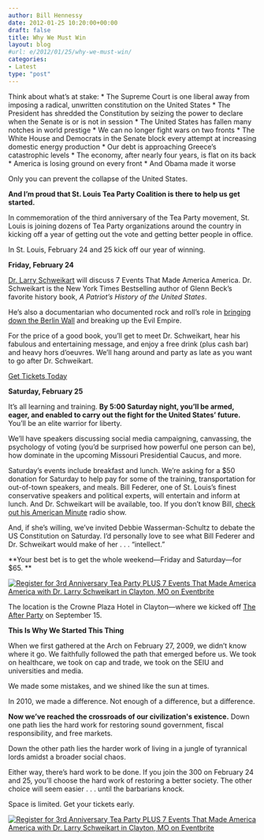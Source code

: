 ```yaml
---
author: Bill Hennessy
date: 2012-01-25 10:20:00+00:00
draft: false
title: Why We Must Win
layout: blog
#url: e/2012/01/25/why-we-must-win/
categories:
- Latest
type: "post"
---
```


Think about what’s at stake:   * The Supreme Court is one liberal away from imposing a radical, unwritten constitution on the United States    * The President has shredded the Constitution by seizing the power to declare when the Senate is or is not in session    * The United States has fallen many notches in world prestige    * We can no longer fight wars on two fronts    * The White House and Democrats in the Senate block every attempt at increasing domestic energy production    * Our debt is approaching Greece’s catastrophic levels    * The economy, after nearly four years, is flat on its back    * America is losing ground on every front    * And Obama made it worse

Only you can prevent the collapse of the United States. 

**And I’m proud that St. Louis Tea Party Coalition is there to help us get started.**

In commemoration of the third anniversary of the Tea Party movement, St. Louis is joining dozens of Tea Party organizations around the country in kicking off a year of getting out the vote and getting better people in office.

In St. Louis, February 24 and 25 kick off our year of winning.

**Friday, February 24**

[Dr. Larry Schweikart](https://www.patriotshistoryusa.com/) will discuss 7 Events That Made America America. Dr. Schweikart is the New York Times Bestselling author of Glenn Beck’s favorite history book, _A Patriot’s History of the United States_.

He’s also a documentarian who documented rock and roll’s role in [bringing down the Berlin Wall](https://www.rockinthewall.com/) and breaking up the Evil Empire.

For the price of a good book, you’ll get to meet Dr. Schweikart, hear his fabulous and entertaining message, and enjoy a free drink (plus cash bar) and heavy hors d’oeuvres. We’ll hang around and party as late as you want to go after Dr. Schweikart.

[Get Tickets Today](https://www.eventbrite.com/event/2760945061?ref=elink)

**Saturday, February 25**

It’s all learning and training. **By 5:00 Saturday night, you’ll be armed, eager, and enabled to carry out the fight for the United States’ future.** You’ll be an elite warrior for liberty. 

We’ll have speakers discussing social media campaigning, canvassing, the psychology of voting (you’d be surprised how powerful one person can be), how dominate in the upcoming Missouri Presidential Caucus, and more. 

Saturday’s events include breakfast and lunch. We’re asking for a $50 donation for Saturday to help pay for some of the training, transportation for out-of-town speakers, and meals. Bill Federer, one of St. Louis’s finest conservative speakers and political experts, will entertain and inform at lunch. And Dr. Schweikart will be available, too. If you don’t know Bill, [check out his American Minute](https://www.americanminute.com/) radio show.

And, if she’s willing, we’ve invited Debbie Wasserman-Schultz to debate the US Constitution on Saturday. I’d personally love to see what Bill Federer and Dr. Schweikart would make of her . . . “intellect.”

**Your best bet is to get the whole weekend—Friday and Saturday—for $65. **

[![Register for 3rd Anniversary Tea Party PLUS
7 Events That Made America America with Dr. Larry Schweikart in Clayton, MO  on Eventbrite](https://www.eventbrite.com/registerbutton?eid=2760945061)
](https://www.eventbrite.com/event/2760945061?ref=ebtn)  

The location is the Crowne Plaza Hotel in Clayton—where we kicked off [The After Party](https://dev.stlouisteaparty.com/category/the-after-party/) on September 15. 

**This Is Why We Started This Thing**

When we first gathered at the Arch on February 27, 2009, we didn’t know where it go. We faithfully followed the path that emerged before us. We took on healthcare, we took on cap and trade, we took on the SEIU and universities and media.

We made some mistakes, and we shined like the sun at times. 

In 2010, we made a difference. Not enough of a difference, but a difference. 

**Now we’ve reached the crossroads of our civilization's existence.** Down one path lies the hard work for restoring sound government, fiscal responsibility, and free markets.

Down the other path lies the harder work of living in a jungle of tyrannical lords amidst a broader social chaos.

Either way, there’s hard work to be done. If you join the 300 on February 24 and 25, you’ll choose the hard work of restoring a better society. The other choice will seem easier . . . until the barbarians knock.

Space is limited. Get your tickets early.

[![Register for 3rd Anniversary Tea Party PLUS
7 Events That Made America America with Dr. Larry Schweikart in Clayton, MO  on Eventbrite](https://www.eventbrite.com/registerbutton?eid=2760945061)
](https://www.eventbrite.com/event/2760945061?ref=ebtn)
